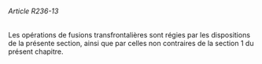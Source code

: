 ###### Article R236-13

Les opérations de fusions transfrontalières sont régies par les dispositions de la présente section, ainsi que par celles non contraires de la section 1 du présent chapitre.

